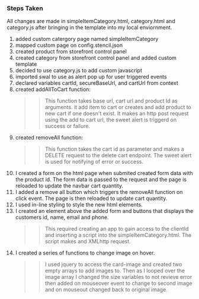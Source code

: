 ### Steps Taken

All changes are made in simpleItemCategory.html, category.html and category.js after bringing in the template into my local enviornment.

1. added custom catergory page named simpleItemCategory
2. mapped custom page on config.stencil.json
3. created product from storefront control panel
4. created category from storefront control panel and added custom template
5. decided to use category.js to add custom javascript
6. imported swal to use as alert pop up for user triggered events
7. declared variables cartId, secureBaseUrl, and cartUrl from context
8. created addAllToCart function:
   > > This function takes base url, cart url and product Id as arguments.
   > > it add item to cart or creates and add product to new cart if one doesn't exist.
   > > It makes an http post request using the add to cart url, the sweet alert is triggerd on success or failure.
9. created removeAll function:
   > > This function takes the cart id as parameter and makes a DELETE request to the delete cart endpoint. The sweet alert is used for notifying of error or success.
10. I created a form on the html page when submited created form data with the product id. The form data is passed to the request and the page is reloaded to update the navbar cart quantity.
11. I added a remove all button which triggers the removeAll function on click event. The page is then reloaded to update cart quantity.
12. I used in-line styling to style the new html elements.
13. I created an element above the added form and buttons that displays the customers id, name, email and phone.
    > > This required creating an app to gain access to the clientId and inserting a script into the simpleItemCategory.html. The script makes and XMLhttp request.
14. I created a series of functions to change image on hover.
    > > I used jquery to access the card-image and created two empty arrays to add images to. Then as I looped over the image array I changed the size variables to not revieve error then added on mouseover event to change to second image and on mouseout changed back to original image.
